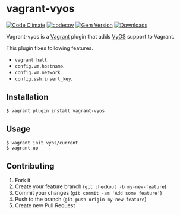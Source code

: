 # vagrant-vyos
[![Code Climate](https://codeclimate.com/github/higebu/vagrant-vyos/badges/gpa.svg)](https://codeclimate.com/github/higebu/vagrant-vyos)
[![codecov](https://codecov.io/gh/higebu/vagrant-vyos/branch/master/graph/badge.svg?token=pHIHFPo6Ub)](https://codecov.io/gh/higebu/vagrant-vyos)
[![Gem Version](https://badge.fury.io/rb/vagrant-vyos.svg)](https://badge.fury.io/rb/vagrant-vyos)
[![Downloads](http://ruby-gem-downloads-badge.herokuapp.com/vagrant-vyos?type=total&style=flat)](https://rubygems.org/gems/vagrant-vyos)

Vagrant-vyos is a [Vagrant](http://www.vagrantup.com) plugin that adds [VyOS](http://vyos.net/wiki/Main_Page) support to Vagrant.

This plugin fixes following features.

* `vagrant halt`.
* `config.vm.hostname`.
* `config.vm.network`.
* `config.ssh.insert_key`.

## Installation

```
$ vagrant plugin install vagrant-vyos
```

## Usage

```
$ vagrant init vyos/current
$ vagrant up
```

## Contributing

1. Fork it
2. Create your feature branch (`git checkout -b my-new-feature`)
3. Commit your changes (`git commit -am 'Add some feature'`)
4. Push to the branch (`git push origin my-new-feature`)
5. Create new Pull Request
